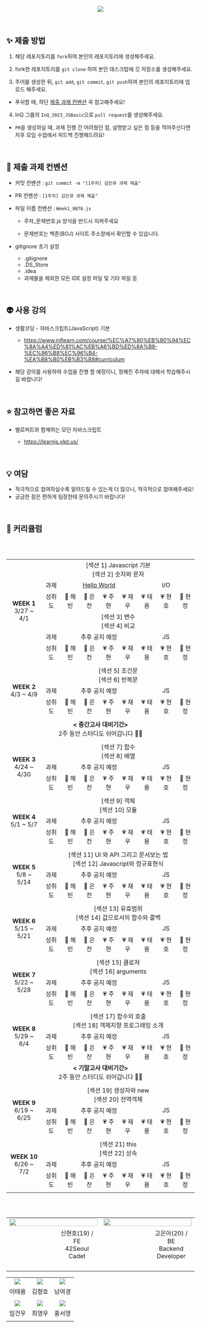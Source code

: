 <p align="center"><img src="https://user-images.githubusercontent.com/58041212/226146342-4dd195a0-a09b-4b80-b75a-661811ed31fb.jpg"></p>

<br>

## ✨ 제출 방법

1. 해당 레포지토리를 `fork`하여 본인의 레포지토리에 생성해주세요.

2. fork한 레포지토리를 `git clone` 하여 본인 데스크탑에 깃 저장소를 생성해주세요.

3. 주어를 생성한 뒤, `git add`, `git commit`, `git push`하여 본인의 레포지토리에 업로드 해주세요.

- 푸쉬할 때, 하단 [제출 과제 컨벤션](#📝-제출-과제-컨벤션) 꼭 참고해주세요!

4. InQ 그룹의 `InQ_2023_JSBasic`으로 `pull request`를 생성해주세요.

- `PR`을 생성하실 때, 과제 진행 간 어려웠던 점, 설명받고 싶은 점 등을 적어주신다면<br>차후 모임 수업에서 피드백 진행해드려요!

<br/>

## 📝 제출 과제 컨벤션

- 커밋 컨벤션 : `git commit -m "[1주차] 김인큐 과제 제출"`

- PR 컨벤션 : `[1주차] 김인큐 과제 제출"`

- 파일 이름 컨벤션 : `Week1_9876.js`

  - 주차\_문제번호.js 양식을 반드시 지켜주세요

  - 문제번호는 백준(BOJ) 사이트 주소창에서 확인할 수 있습니다.

- gitignore 초기 설정
  - .gitignore
  - .DS_Store
  - .idea
  - 과제물을 제외한 모든 IDE 설정 파일 및 기타 파일 등

<br/>

## 👽️ 사용 강의

- 생활코딩 - 자바스크립트(JavaScript) 기본

  - https://www.inflearn.com/course/%EC%A7%80%EB%B0%94%EC%8A%A4%ED%81%AC%EB%A6%BD%ED%8A%B8-%EC%96%B8%EC%96%B4-%EA%B8%B0%EB%B3%B8#curriculum

- 해당 강의를 사용하여 수업을 진행 할 예정이니, 정해진 주차에 대해서 학습해주시길 바랍니다!

<br/>

## ⭐️ 참고하면 좋은 자료

- 벨로퍼트와 함께하는 모던 자바스크립트

  - https://learnjs.vlpt.us/

<br/>

## 💡 여담

- 적극적으로 참여하실수록 알려드릴 수 있는게 더 많으니, 적극적으로 참여해주세요!
- 궁금한 점은 편하게 팀장한테 문의주시기 바랍니다!

<br>

## 📱 커리큘럼

<table align="center" width=100%>
<tr>
	<td rowspan="6" colspan="2" align="center">
		<b>WEEK 1</b>
		<br>
		 3/27 ~ 4/1
	</td>
	<td colspan="9" align="center">
		 [섹션 1] Javascript 기본<br>
		 [섹션 2] 숫자와 문자
	</td>
</tr>
<tr>
	<td colspan=2 align="center">
		과제
	</td>
	<td colspan=4 align="center">
		<a href="https://www.acmicpc.net/problem/2557"/>Hello World
	</td>
	<td colspan=4 align="center">
		I/O
	</td>
</tr>
<tr>
	<td colspan=2 align="center">
		성취도
	</td>
	<td align="center">
		🤍 해빈
	</td>
	<td align="center">
		🤍 은찬
	</td>
	<td align="center">
		💗 주현
	</td>
	<td align="center">
		💗 재우
	</td>
	<td align="center">
		💗 태용
	</td>
	<td align="center">
		💗 현호
	</td>
	<td align="center">
		🤍 현정
	</td>
</tr>
<tr>
	<td colspan="9" align="center">
		 [섹션 3] 변수<br>
		 [섹션 4] 비교
	</td>
</tr>
<tr>
	<td colspan=2 align="center">
		과제
	</td>
	<td colspan=4 align="center">
		추후 공지 예정
	</td>
	<td colspan=4 align="center">
		JS
	</td>
</tr>
<tr>
	<td colspan=2 align="center">
		성취도
	</td>
	<td align="center">
		🤍 해빈
	</td>
	<td align="center">
		🤍 은찬
	</td>
	<td align="center">
		💗 주현
	</td>
	<td align="center">
		💗 재우
	</td>
	<td align="center">
		💗 태용
	</td>
	<td align="center">
		💗 현호
	</td>
	<td align="center">
		🤍 현정
	</td>
</tr>
<tr>
	<td colspan=11>
	</td>
</tr>
<tr>
	<td rowspan="3" colspan="2" align="center">
		<b>WEEK 2</b>
		<br>
		 4/3 ~ 4/9
	</td>
	<td colspan="9" align="center">
		 [섹션 5] 조건문<br>
		 [섹션 6] 반복문
	</td>
</tr>
<tr>
	<td colspan=2 align="center">
		과제
	</td>
	<td colspan=4 align="center">
		추후 공지 예정
	</td>
	<td colspan=4 align="center">
		JS
	</td>
</tr>
<tr>
	<td colspan=2 align="center">
		성취도
	</td>
	<td align="center">
		🤍 해빈
	</td>
	<td align="center">
		🤍 은찬
	</td>
	<td align="center">
		💗 주현
	</td>
	<td align="center">
		💗 재우
	</td>
	<td align="center">
		💗 태용
	</td>
	<td align="center">
		💗 현호
	</td>
	<td align="center">
		🤍 현정
	</td>
</tr>
<tr>
	<td colspan=11>
	</td>
</tr>
<tr>
	<td colspan="11" align="center">
		<b>< 중간고사 대비기간></b>
		<br>
		 2주 동안 스터디도 쉬어갑니다 👋🏻
	</td>
	<br/>
</tr>
<tr>
	<td colspan=11>
	</td>
</tr>
<tr>
	<td rowspan="3" colspan="2" align="center">
		<b>WEEK 3</b>
		<br>
		 4/24 ~ 4/30
	</td>
	<td colspan="9" align="center">
		 [섹션 7] 함수<br>
		 [섹션 8] 배열
	</td>
</tr>
<tr>
	<td colspan=2 align="center">
		과제
	</td>
	<td colspan=4 align="center">
		추후 공지 예정
	</td>
	<td colspan=4 align="center">
		JS
	</td>
</tr>
<tr>
	<td colspan=2 align="center">
		성취도
	</td>
	<td align="center">
		🤍 해빈
	</td>
	<td align="center">
		🤍 은찬
	</td>
	<td align="center">
		💗 주현
	</td>
	<td align="center">
		💗 재우
	</td>
	<td align="center">
		💗 태용
	</td>
	<td align="center">
		💗 현호
	</td>
	<td align="center">
		🤍 현정
	</td>
</tr>
<tr>
	<td colspan=11>
	</td>
</tr>
<tr>
	<td rowspan="3" colspan="2" align="center">
		<b>WEEK 4</b>
		<br>
		 5/1 ~ 5/7
	</td>
	<td colspan="9" align="center">
		 [섹션 9] 객체<br>
		 [섹션 10] 모듈
	</td>
</tr>
<tr>
	<td colspan=2 align="center">
		과제
	</td>
	<td colspan=4 align="center">
		추후 공지 예정
	</td>
	<td colspan=4 align="center">
		JS
	</td>
</tr>
<tr>
	<td colspan=2 align="center">
		성취도
	</td>
	<td align="center">
		🤍 해빈
	</td>
	<td align="center">
		🤍 은찬
	</td>
	<td align="center">
		💗 주현
	</td>
	<td align="center">
		💗 재우
	</td>
	<td align="center">
		💗 태용
	</td>
	<td align="center">
		💗 현호
	</td>
	<td align="center">
		🤍 현정
	</td>
</tr>
<tr>
	<td colspan=11>
	</td>
</tr>
<tr>
	<td rowspan="3" colspan="2" align="center">
		<b>WEEK 5</b>
		<br>
		 5/8 ~ 5/14
	</td>
	<td colspan="9" align="center">
		 [섹션 11] UI 와 API 그리고 문서보는 법<br>
		 [섹션 12] Javascript와 정규표현식
	</td>
</tr>
<tr>
	<td colspan=2 align="center">
		과제
	</td>
	<td colspan=4 align="center">
		추후 공지 예정
	</td>
	<td colspan=4 align="center">
		JS
	</td>
</tr>
<tr>
	<td colspan=2 align="center">
		성취도
	</td>
	<td align="center">
		🤍 해빈
	</td>
	<td align="center">
		🤍 은찬
	</td>
	<td align="center">
		💗 주현
	</td>
	<td align="center">
		💗 재우
	</td>
	<td align="center">
		💗 태용
	</td>
	<td align="center">
		💗 현호
	</td>
	<td align="center">
		🤍 현정
	</td>
</tr>
<tr>
	<td colspan=11>
	</td>
</tr>
<tr>
	<td rowspan="3" colspan="2" align="center">
		<b>WEEK 6</b>
		<br>
		 5/15 ~ 5/21
	</td>
	<td colspan="9" align="center">
		 [섹션 13] 유효범위<br>
		 [섹션 14] 값으로서의 함수와 콜백
	</td>
</tr>
<tr>
	<td colspan=2 align="center">
		과제
	</td>
	<td colspan=4 align="center">
		추후 공지 예정
	</td>
	<td colspan=4 align="center">
		JS
	</td>
</tr>
<tr>
	<td colspan=2 align="center">
		성취도
	</td>
	<td align="center">
		🤍 해빈
	</td>
	<td align="center">
		🤍 은찬
	</td>
	<td align="center">
		💗 주현
	</td>
	<td align="center">
		💗 재우
	</td>
	<td align="center">
		💗 태용
	</td>
	<td align="center">
		💗 현호
	</td>
	<td align="center">
		🤍 현정
	</td>
</tr>
<tr>
	<td colspan=11>
	</td>
</tr>
<tr>
	<td rowspan="3" colspan="2" align="center">
		<b>WEEK 7</b>
		<br>
		 5/22 ~ 5/28
	</td>
	<td colspan="9" align="center">
		 [섹션 15] 클로저<br>
		 [섹션 16] arguments
	</td>
</tr>
<tr>
	<td colspan=2 align="center">
		과제
	</td>
	<td colspan=4 align="center">
		추후 공지 예정
	</td>
	<td colspan=4 align="center">
		JS
	</td>
</tr>
<tr>
	<td colspan=2 align="center">
		성취도
	</td>
	<td align="center">
		🤍 해빈
	</td>
	<td align="center">
		🤍 은찬
	</td>
	<td align="center">
		💗 주현
	</td>
	<td align="center">
		💗 재우
	</td>
	<td align="center">
		💗 태용
	</td>
	<td align="center">
		💗 현호
	</td>
	<td align="center">
		🤍 현정
	</td>
</tr>
<tr>
	<td colspan=11>
	</td>
</tr>
<tr>
	<td rowspan="3" colspan="2" align="center">
		<b>WEEK 8</b>
		<br>
		 5/29 ~ 6/4
	</td>
	<td colspan="9" align="center">
		 [섹션 17] 함수의 호출<br>
		 [섹션 18] 객체지향 프로그래밍 소개
	</td>
</tr>
<tr>
	<td colspan=2 align="center">
		과제
	</td>
	<td colspan=4 align="center">
		추후 공지 예정
	</td>
	<td colspan=4 align="center">
		JS
	</td>
</tr>
<tr>
	<td colspan=2 align="center">
		성취도
	</td>
	<td align="center">
		🤍 해빈
	</td>
	<td align="center">
		🤍 은찬
	</td>
	<td align="center">
		💗 주현
	</td>
	<td align="center">
		💗 재우
	</td>
	<td align="center">
		💗 태용
	</td>
	<td align="center">
		💗 현호
	</td>
	<td align="center">
		🤍 현정
	</td>
</tr>
<tr>
	<td colspan="11" align="center">
		<b>< 기말고사 대비기간></b>
		<br>
		 2주 동안 스터디도 쉬어갑니다 👋🏻
	</td>
	<br/>
</tr>
<tr>
	<td colspan=11>
	</td>
</tr>
<tr>
	<td rowspan="3" colspan="2" align="center">
		<b>WEEK 9</b>
		<br>
		 6/19 ~ 6/25
	</td>
	<td colspan="9" align="center">
		 [섹션 19] 생성자와 new<br>
		 [섹션 20] 전역객체
	</td>
</tr>
<tr>
	<td colspan=2 align="center">
		과제
	</td>
	<td colspan=4 align="center">
		추후 공지 예정
	</td>
	<td colspan=4 align="center">
		JS
	</td>
</tr>
<tr>
	<td colspan=2 align="center">
		성취도
	</td>
	<td align="center">
		🤍 해빈
	</td>
	<td align="center">
		🤍 은찬
	</td>
	<td align="center">
		💗 주현
	</td>
	<td align="center">
		💗 재우
	</td>
	<td align="center">
		💗 태용
	</td>
	<td align="center">
		💗 현호
	</td>
	<td align="center">
		🤍 현정
	</td>
</tr>
<tr>
	<td colspan=11>
	</td>
</tr>
<tr>
	<td rowspan="3" colspan="2" align="center">
		<b>WEEK 10</b>
		<br>
		 6/26 ~ 7/2
	</td>
	<td colspan="9" align="center">
		 [섹션 21] this<br>
		 [섹션 22] 상속
	</td>
</tr>
<tr>
	<td colspan=2 align="center">
		과제
	</td>
	<td colspan=4 align="center">
		추후 공지 예정
	</td>
	<td colspan=4 align="center">
		JS
	</td>
</tr>
<tr>
	<td colspan=2 align="center">
		성취도
	</td>
	<td align="center">
		🤍 해빈
	</td>
	<td align="center">
		🤍 은찬
	</td>
	<td align="center">
		💗 주현
	</td>
	<td align="center">
		💗 재우
	</td>
	<td align="center">
		💗 태용
	</td>
	<td align="center">
		💗 현호
	</td>
	<td align="center">
		🤍 현정
	</td>
</tr>
<tr>
	<td colspan=11>
	</td>
</tr>
</table>
<br>
<br>
<table align="center">
<tr>
	<td colspan=2 align="center">
		<a href="https://github.com/h-beeen"><img src="https://readme-typing-svg.herokuapp.com?font=Rubik+80s+Fade&color=ffffFF&size=30&center=true&vCenter=true&width=500&height=35&lines=TeamMaster&duration=1&pause=1000" style="vertical-align:top" width=100%>
	</td>
	<td colspan=2 align="center">
		<a href="https://github.com/SWARVY"><img src="https://readme-typing-svg.herokuapp.com?font=Rubik+80s+Fade&color=ffffFF&size=30&center=true&vCenter=true&width=500&height=35&lines=Mentor+&duration=1&pause=1000" style="vertical-align:top" width=100%>
	</td>
</tr>
<tr>
	<td align="center">
		<a href="https://github.com/h-beeen"><img src="https://avatars.githubusercontent.com/u/53262430?v=4" style="vertical-align:top" alt=""/>
		<td width=25% align=center>
			신현호(19) / FE</br>42Seoul Cadet</br></br>
		</td>
		<td align="center">
			<a href="https://github.com/euna0104"><img src="https://avatars.githubusercontent.com/u/93309561?v=4" style="vertical-align:top" alt=""/>
		</td>
		<td width=25% align=center>
			고은아(20) / BE</br>Backend Developer</br></br>
		</td>
	</tr>
	<tr>
		<td colspan=2>
		</td>
		<td colspan=2>
		</td>
	</tr>
</table>
<table>
<tr>
		<td align="center">
			<img src=https://avatars.githubusercontent.com/u/113500798?v=4"/>
		</td>
		<td align="center">
			<img src=https://avatars.githubusercontent.com/u/76578919?v=4"/>
		</td>
		<td align="center">
			<img src=https://avatars.githubusercontent.com/u/111693889?v=4"/>
		</td>
	</tr>
	<tr>
		<td align="center">
			이태용
		</td>
		<td align="center">
			김형호
		</td>
		<td align="center">
			남여경
		</td>
	</tr>
	<tr>
		<td colspan=3>
		</td>
	</tr>
	<tr>
		<td align="center">
			<img src=https://avatars.githubusercontent.com/u/102224840?v=4"/>
		</td>
		<td align="center">
			<img src=https://avatars.githubusercontent.com/u/101418352?v=4"/>
		</td>
		<td align="center">
			<img src=https://avatars.githubusercontent.com/u/124027140?v=4"/>
		</td>
	</tr>
	<tr>
		<td align="center">
			임건우
		</td>
		<td align="center">
			최영우
		</td>
		<td align="center">
			홍서영
		</td>
	</tr>
	<tr>
		<td colspan=3>
		</td>
	</tr>
</table>
